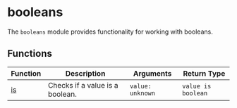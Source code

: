# booleans

The `booleans` module provides functionality for working with booleans.

## Functions

| Function    | Description                     | Arguments        | Return Type        |
|-------------|---------------------------------|------------------|--------------------|
| [is](is.ts) | Checks if a value is a boolean. | `value: unknown` | `value is boolean` |
